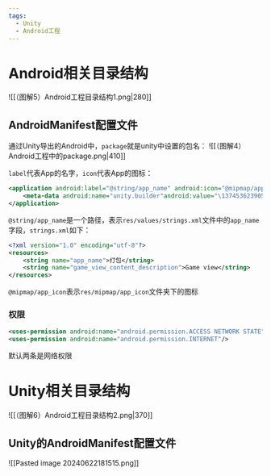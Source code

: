 ```yaml
---
tags:
  - Unity
  - Android工程
---
```


# Android相关目录结构
![[（图解5）Android工程目录结构1.png|280]]
## AndroidManifest配置文件

通过Unity导出的Android中，`package`就是unity中设置的包名：
![[（图解4）Android工程中的package.png|410]]

`label`代表App的名字，`icon`代表App的图标：
```XML
<application android:label="@string/app_name" android:icon="@mipmap/app_icon">
	<meta-data android:name="unity.builder"android:value="\1374536239054"/>
</application>
```
`@string/app_name`是一个路径，表示`res/values/strings.xml`文件中的`app_name`字段，`strings.xml`如下：
```xml
<?xml version="1.0" encoding="utf-8"?>
<resources>
	<string name="app_name">打包</string>
	<string name="game_view_content_description">Game view</string>
</resources>
```

`@mipmap/app_icon`表示`res/mipmap/app_icon`文件夹下的图标

### 权限

```XML
<uses-permission android:name="android.permission.ACCESS NETWORK STATE"/>
<uses-permission android:name="android.permission.INTERNET"/>
```
默认两条是网络权限

# Unity相关目录结构
![[（图解6）Android工程目录结构2.png|370]]

## Unity的AndroidManifest配置文件

![[Pasted image 20240622181515.png]]


```X
```
